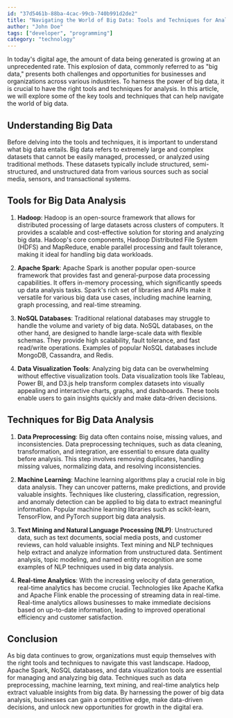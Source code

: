 ```yaml
---
id: "37d5461b-88ba-4cac-99cb-740b991d2de2"
title: "Navigating the World of Big Data: Tools and Techniques for Analysis"
author: "John Doe"
tags: ["developer", "programming"]
category: "technology"
---
```


In today's digital age, the amount of data being generated is growing at an unprecedented rate. This explosion of data, commonly referred to as "big data," presents both challenges and opportunities for businesses and organizations across various industries. To harness the power of big data, it is crucial to have the right tools and techniques for analysis. In this article, we will explore some of the key tools and techniques that can help navigate the world of big data.

## Understanding Big Data

Before delving into the tools and techniques, it is important to understand what big data entails. Big data refers to extremely large and complex datasets that cannot be easily managed, processed, or analyzed using traditional methods. These datasets typically include structured, semi-structured, and unstructured data from various sources such as social media, sensors, and transactional systems.

## Tools for Big Data Analysis

1. **Hadoop**: Hadoop is an open-source framework that allows for distributed processing of large datasets across clusters of computers. It provides a scalable and cost-effective solution for storing and analyzing big data. Hadoop's core components, Hadoop Distributed File System (HDFS) and MapReduce, enable parallel processing and fault tolerance, making it ideal for handling big data workloads.

2. **Apache Spark**: Apache Spark is another popular open-source framework that provides fast and general-purpose data processing capabilities. It offers in-memory processing, which significantly speeds up data analysis tasks. Spark's rich set of libraries and APIs make it versatile for various big data use cases, including machine learning, graph processing, and real-time streaming.

3. **NoSQL Databases**: Traditional relational databases may struggle to handle the volume and variety of big data. NoSQL databases, on the other hand, are designed to handle large-scale data with flexible schemas. They provide high scalability, fault tolerance, and fast read/write operations. Examples of popular NoSQL databases include MongoDB, Cassandra, and Redis.

4. **Data Visualization Tools**: Analyzing big data can be overwhelming without effective visualization tools. Data visualization tools like Tableau, Power BI, and D3.js help transform complex datasets into visually appealing and interactive charts, graphs, and dashboards. These tools enable users to gain insights quickly and make data-driven decisions.

## Techniques for Big Data Analysis

1. **Data Preprocessing**: Big data often contains noise, missing values, and inconsistencies. Data preprocessing techniques, such as data cleaning, transformation, and integration, are essential to ensure data quality before analysis. This step involves removing duplicates, handling missing values, normalizing data, and resolving inconsistencies.

2. **Machine Learning**: Machine learning algorithms play a crucial role in big data analysis. They can uncover patterns, make predictions, and provide valuable insights. Techniques like clustering, classification, regression, and anomaly detection can be applied to big data to extract meaningful information. Popular machine learning libraries such as scikit-learn, TensorFlow, and PyTorch support big data analysis.

3. **Text Mining and Natural Language Processing (NLP)**: Unstructured data, such as text documents, social media posts, and customer reviews, can hold valuable insights. Text mining and NLP techniques help extract and analyze information from unstructured data. Sentiment analysis, topic modeling, and named entity recognition are some examples of NLP techniques used in big data analysis.

4. **Real-time Analytics**: With the increasing velocity of data generation, real-time analytics has become crucial. Technologies like Apache Kafka and Apache Flink enable the processing of streaming data in real-time. Real-time analytics allows businesses to make immediate decisions based on up-to-date information, leading to improved operational efficiency and customer satisfaction.

## Conclusion

As big data continues to grow, organizations must equip themselves with the right tools and techniques to navigate this vast landscape. Hadoop, Apache Spark, NoSQL databases, and data visualization tools are essential for managing and analyzing big data. Techniques such as data preprocessing, machine learning, text mining, and real-time analytics help extract valuable insights from big data. By harnessing the power of big data analysis, businesses can gain a competitive edge, make data-driven decisions, and unlock new opportunities for growth in the digital era.

